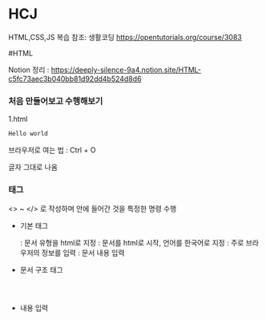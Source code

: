 # HCJ
HTML,CSS,JS 복습
참조: 생활코딩 https://opentutorials.org/course/3083 

#HTML

Notion 정리 : https://deeply-silence-9a4.notion.site/HTML-c5fc73aec3b040bb81d92dd4b524d8d6

### 처음 만들어보고 수행해보기

1.html

```html
Hello world
```

브라우저로 여는 법 : Ctrl + O

글자 그대로 나옴


### 태그

<> ~ </> 로 작성하며 안에 들어간 것을 특정한 명령 수행

- 기본 태그
    
    <!DOCTYPE html> : 문서 유형을 html로 지정
    
    <html lang="ko"> : 문서를 html로 시작, 언어를 한국어로 지정
    
    <head> : 주로 브라우저의 정보를 입력
    
    <body> : 문서 내용 입력
    
- 문서 구조 태그
    
    <header>
    
    <main>
    
    <section>
    
    <aside>
    
    <footer>
    
    <nav>
    
    <article>
    
    <section>
    
    <div>
    
- 내용 입력
